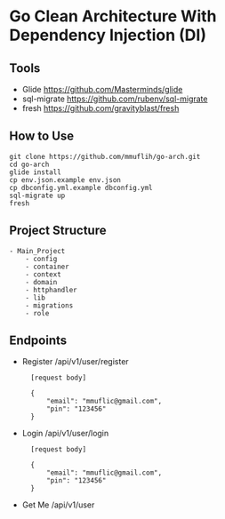 # Go Clean Architecture With Dependency Injection (DI)

## Tools
- Glide https://github.com/Masterminds/glide
- sql-migrate https://github.com/rubenv/sql-migrate
- fresh https://github.com/gravityblast/fresh

## How to Use
    git clone https://github.com/mmuflih/go-arch.git
    cd go-arch
    glide install
    cp env.json.example env.json
    cp dbconfig.yml.example dbconfig.yml
    sql-migrate up
    fresh
    
## Project Structure
    - Main_Project
        - config
        - container
        - context
        - domain
        - httphandler
        - lib
        - migrations
        - role
        
## Endpoints
- Register
        /api/v1/user/register
        
        [request body]

        {
            "email": "mmuflic@gmail.com",
            "pin": "123456"
        }

- Login
        /api/v1/user/login
        
        [request body]

        {
            "email": "mmuflic@gmail.com",
            "pin": "123456"
        }

- Get Me
        /api/v1/user